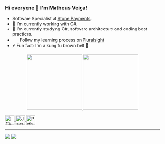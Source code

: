 ### Hi everyone 👋 I'm Matheus Veiga!

- Software Specialist at [Stone Payments](https://www.linkedin.com/company/stone-co/).
- 🔭 I’m currently working with C#.
- 🌱 I’m currently studying C#, software architecture and coding best practices.
- &nbsp;<img height="16em" src="https://user-images.githubusercontent.com/23152024/171012451-868428bc-ce52-423f-8d67-2c9166e4a533.png"/> Follow my learning process on [Pluralsight](https://app.pluralsight.com/profile/matheus-veiga)
- ⚡ Fun fact: I'm a kung fu brown belt 🥋

<div align="center">
  <a href="https://github.com/matsennin">
  <img height="180em" src="https://github-readme-stats.vercel.app/api?username=matsennin&show_icons=true&theme=dracula&include_all_commits=true&count_private=true" />
  <img height="180em" src="https://github-readme-stats.vercel.app/api/top-langs/?username=matsennin&layout=compact&langs_count=7&theme=dracula" />
</div>

<div style="display: inline_block"><br>
  <img align="center" alt="C#" height="30" src="https://user-images.githubusercontent.com/23152024/171009241-d4ad10c6-fc61-4fde-88b6-1f2672bee8a4.png" />
  <img align="center" alt="JavaScript" height="30" src="https://cdn.jsdelivr.net/gh/devicons/devicon/icons/javascript/javascript-original.svg" />
  <img align="center" alt="Python" height="30" src="https://user-images.githubusercontent.com/23152024/171010928-6404e3b9-f4df-48e8-b8af-dc9febd9007c.png" />
</div>

<hr />
  
<a href = "cavalcante.matheusveiga@gmail.com"><img src="https://img.shields.io/badge/-Gmail-%23333?style=for-the-badge&logo=gmail&logoColor=white" target="_blank"></a>
<a href="https://www.linkedin.com/in/matheus-cavalcante-veiga-b1b5258b" target="_blank"><img src="https://img.shields.io/badge/-LinkedIn-%230077B5?style=for-the-badge&logo=linkedin&logoColor=white" target="_blank"></a> 


<!--
**matsennin/matsennin** is a ✨ _special_ ✨ repository because its `README.md` (this file) appears on your GitHub profile.

Here are some ideas to get you started:

- 🔭 I’m currently working on ...
- 🌱 I’m currently learning ...
- 👯 I’m looking to collaborate on ...
- 🤔 I’m looking for help with ...
- 💬 Ask me about ...
- 📫 How to reach me: ...
- 😄 Pronouns: ...
- ⚡ Fun fact: ...
-->
